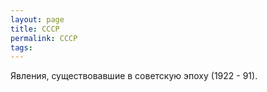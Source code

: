 ```yaml
---
layout: page
title: СССР
permalink: СССР
tags: 
---
```

Явления, существовавшие в советскую эпоху (1922 - 91).
